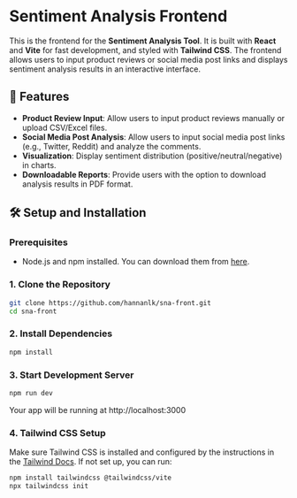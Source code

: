 # Sentiment Analysis Frontend

This is the frontend for the **Sentiment Analysis Tool**. It is built with **React** and **Vite** for fast development, and styled with **Tailwind CSS**. The frontend allows users to input product reviews or social media post links and displays sentiment analysis results in an interactive interface.

## 🚀 Features

- **Product Review Input**: Allow users to input product reviews manually or upload CSV/Excel files.
- **Social Media Post Analysis**: Allow users to input social media post links (e.g., Twitter, Reddit) and analyze the comments.
- **Visualization**: Display sentiment distribution (positive/neutral/negative) in charts.
- **Downloadable Reports**: Provide users with the option to download analysis results in PDF format.

## 🛠️ Setup and Installation

### Prerequisites

- Node.js and npm installed. You can download them from [here](https://nodejs.org/).

### 1. Clone the Repository
```bash
git clone https://github.com/hannanlk/sna-front.git
cd sna-front
```
### 2. Install Dependencies
```bash
npm install
```
### 3. Start Development Server
```bash
npm run dev
```
Your app will be running at http://localhost:3000
### 4. Tailwind CSS Setup
Make sure Tailwind CSS is installed and configured by the instructions in the [Tailwind Docs](https://tailwindcss.com/docs/installation/using-vite). If not set up, you can run:
```bash
npm install tailwindcss @tailwindcss/vite
npx tailwindcss init
```
